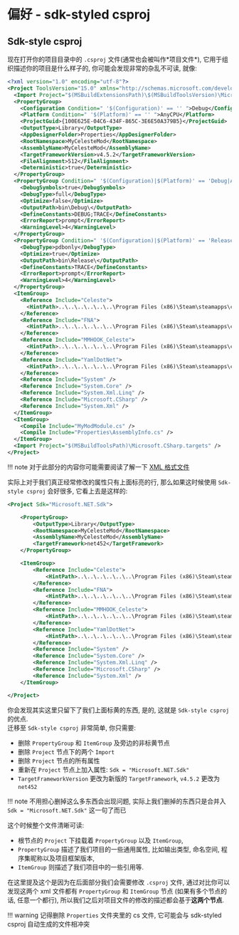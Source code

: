 # 偏好 - sdk-styled csproj

## Sdk-style csproj

现在打开你的项目目录中的 `.csproj` 文件(通常也会被叫作\*项目文件\*), 它用于组织描述你的项目是什么样子的, 你可能会发现非常的杂乱不可读, 就像:

```xml title=".csproj" hl_lines="8 10-12 34-50"
<?xml version="1.0" encoding="utf-8"?>
<Project ToolsVersion="15.0" xmlns="http://schemas.microsoft.com/developer/msbuild/2003">
  <Import Project="$(MSBuildExtensionsPath)\$(MSBuildToolsVersion)\Microsoft.Common.props" Condition="Exists('$(MSBuildExtensionsPath)\$(MSBuildToolsVersion)\Microsoft.Common.props')" />
  <PropertyGroup>
    <Configuration Condition=" '$(Configuration)' == '' ">Debug</Configuration>
    <Platform Condition=" '$(Platform)' == '' ">AnyCPU</Platform>
    <ProjectGuid>{100E625E-04C6-434F-865C-3E6E50A379B5}</ProjectGuid>
    <OutputType>Library</OutputType>
    <AppDesignerFolder>Properties</AppDesignerFolder>
    <RootNamespace>MyCelesteMod</RootNamespace>
    <AssemblyName>MyCelesteMod</AssemblyName>
    <TargetFrameworkVersion>v4.5.2</TargetFrameworkVersion>
    <FileAlignment>512</FileAlignment>
    <Deterministic>true</Deterministic>
  </PropertyGroup>
  <PropertyGroup Condition=" '$(Configuration)|$(Platform)' == 'Debug|AnyCPU' ">
    <DebugSymbols>true</DebugSymbols>
    <DebugType>full</DebugType>
    <Optimize>false</Optimize>
    <OutputPath>bin\Debug\</OutputPath>
    <DefineConstants>DEBUG;TRACE</DefineConstants>
    <ErrorReport>prompt</ErrorReport>
    <WarningLevel>4</WarningLevel>
  </PropertyGroup>
  <PropertyGroup Condition=" '$(Configuration)|$(Platform)' == 'Release|AnyCPU' ">
    <DebugType>pdbonly</DebugType>
    <Optimize>true</Optimize>
    <OutputPath>bin\Release\</OutputPath>
    <DefineConstants>TRACE</DefineConstants>
    <ErrorReport>prompt</ErrorReport>
    <WarningLevel>4</WarningLevel>
  </PropertyGroup>
  <ItemGroup>
    <Reference Include="Celeste">
      <HintPath>..\..\..\..\..\..\Program Files (x86)\Steam\steamapps\common\Celeste\Celeste.exe</HintPath>
    </Reference>
    <Reference Include="FNA">
      <HintPath>..\..\..\..\..\..\Program Files (x86)\Steam\steamapps\common\Celeste\FNA.dll</HintPath>
    </Reference>
    <Reference Include="MMHOOK_Celeste">
      <HintPath>..\..\..\..\..\..\Program Files (x86)\Steam\steamapps\common\Celeste\MMHOOK_Celeste.dll</HintPath>
    </Reference>
    <Reference Include="YamlDotNet">
      <HintPath>..\..\..\..\..\..\Program Files (x86)\Steam\steamapps\common\Celeste\YamlDotNet.dll</HintPath>
    </Reference>
    <Reference Include="System" />
    <Reference Include="System.Core" />
    <Reference Include="System.Xml.Linq" />
    <Reference Include="Microsoft.CSharp" />
    <Reference Include="System.Xml" />
  </ItemGroup>
  <ItemGroup>
    <Compile Include="MyModModule.cs" />
    <Compile Include="Properties\AssemblyInfo.cs" />
  </ItemGroup>
  <Import Project="$(MSBuildToolsPath)\Microsoft.CSharp.targets" />
</Project>
```
!!! note
    对于此部分的内容你可能需要阅读了解一下 [XML 格式文件](../extra/xml/xml_speedrun.md)

实际上对于我们真正经常修改的属性只有上面标亮的行, 那么如果这时候使用 `Sdk-style csproj` 会好很多, 它看上去是这样的:

```xml title="Sdk-style csproj"
<Project Sdk="Microsoft.NET.Sdk">

    <PropertyGroup>
        <OutputType>Library</OutputType>
        <RootNamespace>MyCelesteMod</RootNamespace>
        <AssemblyName>MyCelesteMod</AssemblyName>
        <TargetFramework>net452</TargetFramework>
    </PropertyGroup>

    <ItemGroup>
        <Reference Include="Celeste">
            <HintPath>..\..\..\..\..\..\Program Files (x86)\Steam\steamapps\common\Celeste\Celeste.exe</HintPath>
        </Reference>
        <Reference Include="FNA">
            <HintPath>..\..\..\..\..\..\Program Files (x86)\Steam\steamapps\common\Celeste\FNA.dll</HintPath>
        </Reference>
        <Reference Include="MMHOOK_Celeste">
            <HintPath>..\..\..\..\..\..\Program Files (x86)\Steam\steamapps\common\Celeste\MMHOOK_Celeste.dll</HintPath>
        </Reference>
        <Reference Include="YamlDotNet">
            <HintPath>..\..\..\..\..\..\Program Files (x86)\Steam\steamapps\common\Celeste\YamlDotNet.dll</HintPath>
        </Reference>
        <Reference Include="System" />
        <Reference Include="System.Core" />
        <Reference Include="System.Xml.Linq" />
        <Reference Include="Microsoft.CSharp" />
        <Reference Include="System.Xml" />
    </ItemGroup>

</Project>
```

你会发现其实这里只留下了我们上面标黄的东西,
是的, 这就是 `Sdk-style csproj` 的优点.  
迁移至 `Sdk-style csproj` 非常简单, 你只需要:

- 删除 `PropertyGroup` 和 `ItemGroup` 及旁边的非标黄节点
- 删除 `Project` 节点下的两个 `Import`
- 删除 `Project` 节点的所有属性
- 重新在 `Project` 节点上加入属性: `Sdk = "Microsoft.NET.Sdk"`
- `TargetFrameworkVersion` 更改为新版的 `TargetFramework`, `v4.5.2` 更改为 `net452`

!!! note
    不用担心删掉这么多东西会出现问题, 实际上我们删掉的东西只是合并入 `Sdk = "Microsoft.NET.Sdk"` 这一句了而已

这个时候整个文件清晰可读:

- 根节点的 `Project` 下挂载着 `PropertyGroup` 以及 `ItemGroup`,
- `PropertyGroup` 描述了我们项目的一些通用属性, 比如输出类型, 命名空间, 程序集昵称以及项目框架版本,
- `ItemGroup` 则描述了我们项目中的一些引用等.

在这里提及这个是因为在后面部分我们会需要修改 `.csproj` 文件,
通过对比你可以发现这两个 xml 文件都有 `PropertyGroup` 和 `ItemGroup` 节点 (如果有多个节点的话, 任意一个都行),
所以我们之后对项目文件的修改的描述都会基于**这两个节点**.

!!! warning
    记得删除 `Properties` 文件夹里的 cs 文件, 它可能会与 sdk-styled csproj 自动生成的文件相冲突